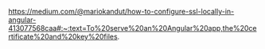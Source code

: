 https://medium.com/@mariokandut/how-to-configure-ssl-locally-in-angular-413077568caa#:~:text=To%20serve%20an%20Angular%20app,the%20certificate%20and%20key%20files.
